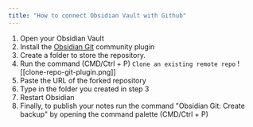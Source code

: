 ```yaml
---
title: "How to connect Obsidian Vault with Github"
---
```

1. Open your Obsidian Vault
2. Install the [Obsidian Git](https://github.com/denolehov/obsidian-git/wiki/Installation) community plugin
3. Create a folder to store the repository. 
4. Run the command (CMD/Ctrl + P) `Clone an existing remote repo`
![[clone-repo-git-plugin.png]]
5. Paste the URL of the forked repository
6. Type in the folder you created in step 3
7. Restart Obsidian
8. Finally, to publish your notes run the command "Obsidian Git: Create backup" by opening the command palette (CMD/Ctrl + P)